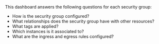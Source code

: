 This dashboard answers the following questions for each security group:

- How is the security group configured?
- What relationships does the security group have with other resources?
- What tags are applied?
- Which instances is it associated to?
- What are the ingress and egress rules configured?
